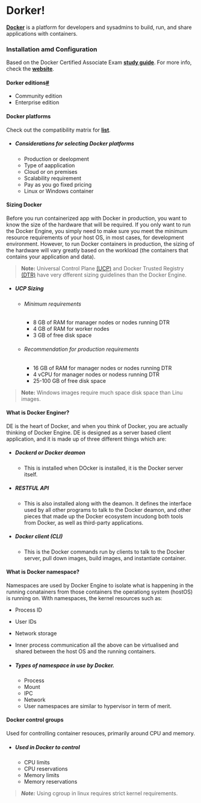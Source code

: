 # Dorker!
**[Docker](https://docs.docker.com/get-started)** is a platform for developers and sysadmins to build, run, and share applications with containers.

### Installation amd Configuration
Based on the Docker Certified Associate Exam **[study guide](https://docker.cdn.prismic.io/docker/4a619747-6889-48cd-8420-60f24a6a13ac_DCA_study+Guide_v1.3.pdf)**. For more info, check the **[website](https://success.docker.com/certification)**.


#### Dorker editions[#](https://docs.docker.com/get-docker/)
- Community edition 
- Enterprise edition 

#### Docker platforms
Check out the compatibility matrix for **[list](https://success.docker.com/article/compatibility-matrix)**.

  - ##### Considerations for selecting Docker platforms
      - Production or deelopment
      - Type of aapplication
      - Cloud or on premises
      - Scalability requirement
      - Pay as you go fixed pricing
      - Linux or Windows container

#### Sizing Docker
Before you run containerized app with Docker in production, you want to know the size of the hardware that will be required. If you only want to run the Docker Engine, you simply need to make sure you meet the minimum resource requirements of your host OS, in most cases, for development environment. However, to run Docker containers in production, the sizing of the hardware will vary greatly based on the workload (the containers that contains your application and data). 

> **Note:** Universal Control Plane [(UCP)](https://docs.mirantis.com/docker-enterprise/v3.0/dockeree-products/ucp.html) and Docker Trusted Registry [(DTR)](https://docs.mirantis.com/docker-enterprise/v3.0/dockeree-products/dtr.html) have very dfferent sizing guidelines than the Docker Engine.

- ##### UCP Sizing
  - ###### Minimum requirements
    - 8 GB of RAM for manager nodes or nodes running DTR
    - 4 GB of RAM for worker nodes
    - 3 GB of free disk space
  
  - ###### Recommendation for production requirements
    - 16 GB of RAM for manager nodes or nodes running DTR
    - 4 vCPU for manager nodes or nodess running DTR
    - 25-100 GB of free disk space
    
>**Note:** Windows images require much space disk space than Linu images. 

#### What is Docker Enginer?
DE is the heart of Docker, and when you think of Docker, you are actually thinking of Docker Engine. DE is designed as a server based client application, and it is made up of three different things which are:

  - ##### Dockerd or Docker deamon
    - This is installed when DOcker is installed, it is the Docker server itself.
  
  - ##### RESTFUL API
    - This is also installed along with the deamon. It defines the interface used by all other programs to talk to the Docker deamon, and other pieces that made up the Docker ecosystem incudong both tools from Docker, as well as third-party applications.
  
  - ##### Docker client (CLI)
    - This is the Docker commands run by clients to talk to the Docker server, pull down images, build images, and instantiate container. 
    
#### What is Docker namespace?
Namespaces are used by Docker Engine to isolate what is happening in the running conatainers from those containers the operationg system (hostOS) is running on. With namespaces, the kernel resources such as:
  - Process ID
  - User IDs
  - Network storage
  - Inner process communication
all the above can be virtualised and shared between the host OS and the running containers.

   - ##### Types of namespace in use by Docker.
     - Process
     - Mount
     - IPC
     - Network
     - User
namespaces are similar to hypervisor in term of merit.

#### Docker control groups
Used for controlling container resouces, primarily around CPU and memory.
  - ##### Used in Docker to control 
    - CPU limits
    - CPU reservations
    - Memory limits
    - Memory reservations
> ***Note:*** Using cgroup in linux requires strict kernel requirements.
